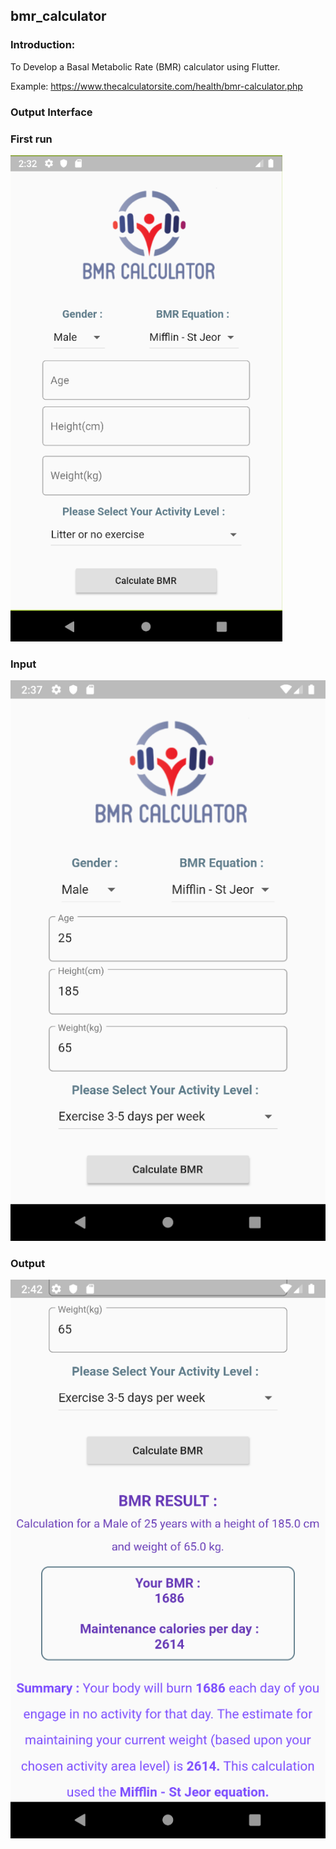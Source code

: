 ## bmr_calculator

### Introduction: 
To Develop a Basal Metabolic Rate (BMR) calculator using Flutter.

Example: https://www.thecalculatorsite.com/health/bmr-calculator.php

### Output Interface
### First run

![](https://github.com/limxinyii/253982-STIW2044-A191-Lab1/blob/master/interface/firstRun.png)

### Input

![](https://github.com/limxinyii/253982-STIW2044-A191-Lab1/blob/master/interface/Input.png)

### Output
![](https://github.com/limxinyii/253982-STIW2044-A191-Lab1/blob/master/interface/output.png)
